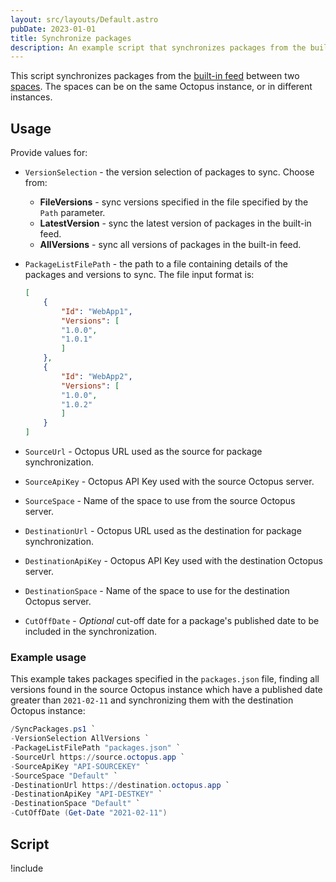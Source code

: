 ```yaml
---
layout: src/layouts/Default.astro
pubDate: 2023-01-01
title: Synchronize packages
description: An example script that synchronizes packages from the built-in feed between two spaces in Octopus using the REST API.
---
```


This script synchronizes packages from the [built-in feed](/docs/packaging-applications/package-repositories/built-in-repository/index.md) between two [spaces](/docs/administration/spaces/index.md). The spaces can be on the same Octopus instance, or in different instances.

## Usage

Provide values for:

- `VersionSelection` - the version selection of packages to sync. Choose from:
    - **FileVersions** - sync versions specified in the file specified by the `Path` parameter.
    - **LatestVersion** - sync the latest version of packages in the built-in feed.
    - **AllVersions** - sync all versions of packages in the built-in feed.
- `PackageListFilePath` - the path to a file containing details of the packages and versions to sync. The file input format is:

    ```json
    [
        {
            "Id": "WebApp1",
            "Versions": [
            "1.0.0",
            "1.0.1"
            ]
        },
        {
            "Id": "WebApp2",
            "Versions": [
            "1.0.0",
            "1.0.2"
            ]
        }
    ]
    ```
- `SourceUrl` - Octopus URL used as the source for package synchronization.
- `SourceApiKey` - Octopus API Key used with the source Octopus server.
- `SourceSpace` - Name of the space to use from the source Octopus server.
- `DestinationUrl` - Octopus URL used as the destination for package synchronization.
- `DestinationApiKey` - Octopus API Key used with the destination Octopus server.
- `DestinationSpace` - Name of the space to use for the destination Octopus server.
- `CutOffDate` - *Optional* cut-off date for a package's published date to be included in the synchronization.

### Example usage

This example takes packages specified in the `packages.json` file, finding all versions found in the source Octopus instance which have a published date greater than `2021-02-11` and synchronizing them with the destination Octopus instance:

```powershell
/SyncPackages.ps1 `
-VersionSelection AllVersions `
-PackageListFilePath "packages.json" `
-SourceUrl https://source.octopus.app `
-SourceApiKey "API-SOURCEKEY" `
-SourceSpace "Default" `
-DestinationUrl https://destination.octopus.app `
-DestinationApiKey "API-DESTKEY" `
-DestinationSpace "Default" `
-CutOffDate (Get-Date "2021-02-11")
```

## Script

!include <sync-packages-scripts>
